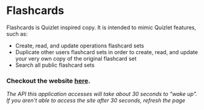 # Flashcards

Flashcards is Quizlet inspired copy. It is intended to mimic Quizlet features, such as:

* Create, read, and update operations flashcard sets
* Duplicate other users flashcard sets in order to create, read, and update your very own copy of the original flashcard set
* Search all public flashcard sets

### Checkout the website [here](https://flashcards-frontend-qmax.herokuapp.com).

*The API this application accesses will take about 30 seconds to "wake up". If you aren't able to access the site after 30 seconds, refresh the page* 
<!-- ## Table of Contents

* [Setting Up A Forked Clone](#base-setup)

* Local Postgres Setup

*  -->

